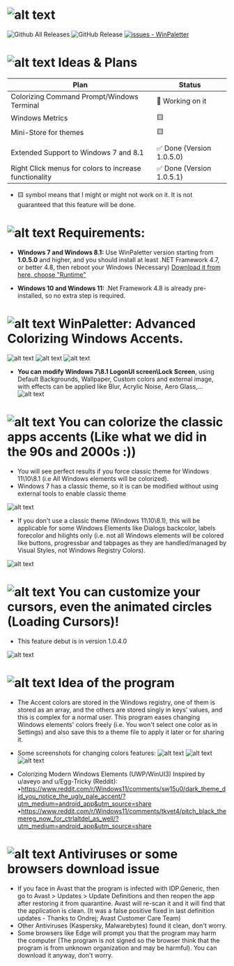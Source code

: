# ![alt text](https://github.com/Abdelrhman-AK/WinPaletter/blob/master/Media/GithubBannerIntro.jpg?raw=true)

![Github All Releases](https://img.shields.io/github/downloads/Abdelrhman-AK/WinPaletter/total)  ![GitHub Release](https://img.shields.io/github/v/release/Abdelrhman-AK/WinPaletter) [![issues - WinPaletter](https://img.shields.io/github/issues/Abdelrhman-AK/WinPaletter)](https://github.com/Abdelrhman-AK/WinPaletter/issues)

# ![alt text](https://github.com/Abdelrhman-AK/WinPaletter/blob/master/Media/Mini-Icons/Idea.png?raw=true) Ideas & Plans

| Plan                                                   | Status                                    |
| ------------------------------------------------------ | ----------------------------------------- |
| Colorizing Command Prompt/Windows Terminal             | :large_blue_circle: Working on it         |
| Windows Metrics                                        | :yellow_square:                           |
| Mini-Store for themes                                  | :yellow_square:                           |
|                                                        |                                           |
| Extended Support to Windows 7 and 8.1                  | :white_check_mark: Done (Version 1.0.5.0) |
| Right Click menus for colors to increase functionality | :white_check_mark: Done (Version 1.0.5.1) |

* :yellow_square: symbol means that I might or might not work on it. It is not guaranteed that this feature will be done. 

# ![alt text](https://github.com/Abdelrhman-AK/WinPaletter/blob/master/Media/Mini-Icons/Requirements.png?raw=true) Requirements:

- **Windows 7 and Windows 8.1:** Use WinPaletter version starting from **1.0.5.0** and higher, and you should install at least .NET Framework 4.7, or better 4.8, then reboot your Windows (Necessary) [Download it from here, choose "Runtime"](https://dotnet.microsoft.com/en-us/download/dotnet-framework/net48)

- **Windows 10 and Windows 11:** .Net Framework 4.8 is already pre-installed, so no extra step is required.

# ![alt text](https://github.com/Abdelrhman-AK/WinPaletter/blob/master/Media/Mini-Icons/WinPaletter.png?raw=true) WinPaletter: Advanced Colorizing Windows Accents.

![alt text](https://github.com/Abdelrhman-AK/WinPaletter/blob/master/Media/First.png?raw=true)
![alt text](https://github.com/Abdelrhman-AK/WinPaletter/blob/master/Media/Second.png?raw=true)
![alt text](https://github.com/Abdelrhman-AK/WinPaletter/blob/master/Media/1.png?raw=true)

- **You can modify Windows 7\8.1 LogonUI screen\Lock Screen**, using Default Backgrounds, Wallpaper, Custom colors and external image, with effects can be applied like Blur, Acrylic Noise, Aero Glass,...
  ![alt text](https://github.com/Abdelrhman-AK/WinPaletter/blob/master/Media/LogonUI7.png?raw=true)

# ![alt text](https://github.com/Abdelrhman-AK/WinPaletter/blob/master/Media/Mini-Icons/Classic.png?raw=true) You can colorize the classic apps accents (Like what we did in the 90s and 2000s :))

- You will see perfect results if you force classic theme for Windows 11\10\8.1 (i.e All Windows elements will be colorized).
- Windows 7 has a classic theme, so it is can be modified without using external tools to enable classic theme 

![alt text](https://github.com/Abdelrhman-AK/WinPaletter/blob/master/Media/3.png?raw=true)

- If you don't use a classic theme (Windows 11\10\8.1), this will be applicable for some Windows Elements like Dialogs backcolor, labels forecolor and hilights only (i.e. not all Windows elements will be colored like buttons, progressbar and tabpages as they are handled/managed by Visual Styles, not Windows Registry Colors).

![alt text](https://github.com/Abdelrhman-AK/WinPaletter/blob/master/Media/X.png?raw=true)

# ![alt text](https://github.com/Abdelrhman-AK/WinPaletter/blob/master/Media/Mini-Icons/Cursor.png?raw=true) You can customize your cursors, even the animated circles (Loading Cursors)!

- This feature debut is in version 1.0.4.0

![alt text](https://github.com/Abdelrhman-AK/WinPaletter/blob/master/Media/2.png?raw=true)

# ![alt text](https://github.com/Abdelrhman-AK/WinPaletter/blob/master/Media/Mini-Icons/Mechanism.png?raw=true) Idea of the program

- The Accent colors are stored in the Windows registry, one of them is stored as an array, and the others are stored singly in keys' values, and this is complex for a normal user. This program eases changing Windows elements' colors freely (i.e. You won't select one color as in Settings) and also save this to a theme file to apply it later or for sharing it.

- Some screenshots for changing colors features:
  ![alt text](https://github.com/Abdelrhman-AK/WinPaletter/blob/master/Media/A.png?raw=true)
  ![alt text](https://github.com/Abdelrhman-AK/WinPaletter/blob/master/Media/B.png?raw=true)
  ![alt text](https://github.com/Abdelrhman-AK/WinPaletter/blob/master/Media/C.png?raw=true)

- Colorizing Modern Windows Elements (UWP/WinUI3) Inspired by u/aveyo and u/Egg-Tricky (Reddit): 
  •https://www.reddit.com/r/Windows11/comments/sw15u0/dark_theme_did_you_notice_the_ugly_pale_accent/?utm_medium=android_app&utm_source=share
  •https://www.reddit.com/r/Windows11/comments/tkvet4/pitch_black_themereg_now_for_ctrlaltdel_as_well/?utm_medium=android_app&utm_source=share

# ![alt text](https://github.com/Abdelrhman-AK/WinPaletter/blob/master/Media/Mini-Icons/Antivirus.png?raw=true) Antiviruses or some browsers download issue

- If you face in Avast that the program is infected with IDP.Generic, then go to Avast > Updates > Update Definitions and then reopen the app after restoring it from quarantine. Avast will re-scan it and it will find that the application is clean. (It was a false positive fixed in last definition updates - Thanks to Ondrej; Avast Customer Care Team)
- Other Antiviruses (Kaspersky, Malwarebytes) found it clean, don't worry.
- Some browsers like Edge will prompt you that the program may harm the computer (The program is not signed so the browser think that the program is from unknown organization and may be harmful). You can download it anyway, don't worry.
